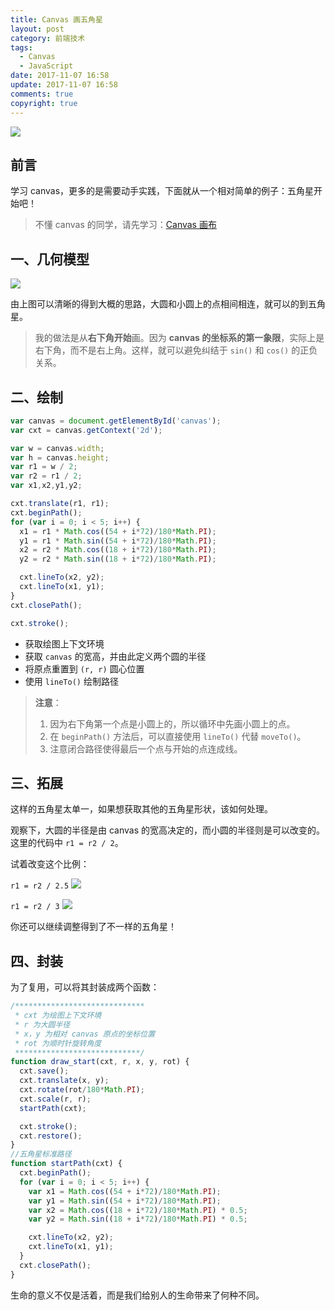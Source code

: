 ```yaml
---
title: Canvas 画五角星
layout: post
category: 前端技术
tags:
  - Canvas
  - JavaScript
date: 2017-11-07 16:58
update: 2017-11-07 16:58
comments: true
copyright: true
---
```

![](http://upload-images.jianshu.io/upload_images/7295449-bbc574f24e92599c.png?imageMogr2/auto-orient/strip%7CimageView2/2/w/1240)

## 前言

学习 canvas，更多的是需要动手实践，下面就从一个相对简单的例子：五角星开始吧！

> 不懂 canvas 的同学，请先学习：[Canvas 画布](http://www.jianshu.com/p/587381056df4)

<!--more-->

## 一、几何模型
![](http://upload-images.jianshu.io/upload_images/7295449-8fb47201f54da9f6.png?imageMogr2/auto-orient/strip%7CimageView2/2/w/1240)


由上图可以清晰的得到大概的思路，大圆和小圆上的点相间相连，就可以的到五角星。

>我的做法是从**右下角开始**画。因为 **canvas 的坐标系的第一象限**，实际上是右下角，而不是右上角。这样，就可以避免纠结于 `sin()` 和 `cos()` 的正负关系。

## 二、绘制
```javascript
var canvas = document.getElementById('canvas');
var cxt = canvas.getContext('2d');

var w = canvas.width;
var h = canvas.height;
var r1 = w / 2;
var r2 = r1 / 2;
var x1,x2,y1,y2;

cxt.translate(r1, r1);
cxt.beginPath();
for (var i = 0; i < 5; i++) {
  x1 = r1 * Math.cos((54 + i*72)/180*Math.PI);
  y1 = r1 * Math.sin((54 + i*72)/180*Math.PI);
  x2 = r2 * Math.cos((18 + i*72)/180*Math.PI);
  y2 = r2 * Math.sin((18 + i*72)/180*Math.PI);

  cxt.lineTo(x2, y2);
  cxt.lineTo(x1, y1);
}
cxt.closePath();

cxt.stroke();
```

- 获取绘图上下文环境
- 获取 `canvas` 的宽高，并由此定义两个圆的半径
- 将原点重置到 `(r, r)` 圆心位置
- 使用 `lineTo()` 绘制路径

>**注意**：
>1. 因为右下角第一个点是小圆上的，所以循环中先画小圆上的点。
>2. 在 `beginPath()` 方法后，可以直接使用 `lineTo()` 代替 `moveTo()`。
>3. 注意闭合路径使得最后一个点与开始的点连成线。


## 三、拓展
这样的五角星太单一，如果想获取其他的五角星形状，该如何处理。

观察下，大圆的半径是由 canvas 的宽高决定的，而小圆的半径则是可以改变的。这里的代码中 `r1 = r2 / 2`。

试着改变这个比例：

`r1 = r2 / 2.5`
![](http://upload-images.jianshu.io/upload_images/7295449-c8c28e3bce7e3ecb.png?imageMogr2/auto-orient/strip%7CimageView2/2/w/1240)

`r1 = r2 / 3`
![](http://upload-images.jianshu.io/upload_images/7295449-ec0bea1c6f18ad22.png?imageMogr2/auto-orient/strip%7CimageView2/2/w/1240)


你还可以继续调整得到了不一样的五角星！

## 四、封装
为了复用，可以将其封装成两个函数：
```javascript
/*****************************
 * cxt 为绘图上下文环境
 * r 为大圆半径
 * x，y 为相对 canvas 原点的坐标位置 
 * rot 为顺时针旋转角度
 ****************************/
function draw_start(cxt, r, x, y, rot) {
  cxt.save();
  cxt.translate(x, y);
  cxt.rotate(rot/180*Math.PI);
  cxt.scale(r, r);
  startPath(cxt);

  cxt.stroke();
  cxt.restore();
}
//五角星标准路径
function startPath(cxt) {
  cxt.beginPath();
  for (var i = 0; i < 5; i++) {
    var x1 = Math.cos((54 + i*72)/180*Math.PI);
    var y1 = Math.sin((54 + i*72)/180*Math.PI);
    var x2 = Math.cos((18 + i*72)/180*Math.PI) * 0.5;
    var y2 = Math.sin((18 + i*72)/180*Math.PI) * 0.5;

    cxt.lineTo(x2, y2);
    cxt.lineTo(x1, y1);
  }
  cxt.closePath();
}
```

<Quote>生命的意义不仅是活着，而是我们给别人的生命带来了何种不同。</Quote>